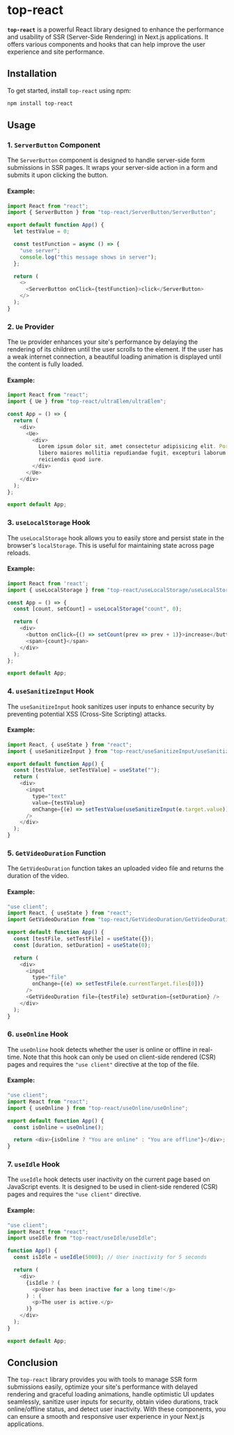 
# top-react

**`top-react`** is a powerful React library designed to enhance the performance and usability of SSR (Server-Side Rendering) in Next.js applications. It offers various components and hooks that can help improve the user experience and site performance.

## Installation

To get started, install `top-react` using npm:

```bash
npm install top-react
```

## Usage

### 1. `ServerButton` Component

The `ServerButton` component is designed to handle server-side form submissions in SSR pages. It wraps your server-side action in a form and submits it upon clicking the button.

#### Example:

```javascript
import React from "react";
import { ServerButton } from "top-react/ServerButton/ServerButton";

export default function App() {
  let testValue = 0;

  const testFunction = async () => {
    "use server";
    console.log("this message shows in server");
  };

  return (
    <>
      <ServerButton onClick={testFunction}>click</ServerButton>
    </>
  );
}
```

### 2. `Ue` Provider

The `Ue` provider enhances your site's performance by delaying the rendering of its children until the user scrolls to the element. If the user has a weak internet connection, a beautiful loading animation is displayed until the content is fully loaded.

#### Example:

```javascript
import React from "react";
import { Ue } from "top-react/ultraElem/ultraElem";

const App = () => {
  return (
    <div>
      <Ue>
        <div>
          Lorem ipsum dolor sit, amet consectetur adipisicing elit. Porro ipsam
          libero maiores mollitia repudiandae fugit, excepturi laborum
          reiciendis quod iure.
        </div>
      </Ue>
    </div>
  );
};

export default App;
```

### 3. `useLocalStorage` Hook

The `useLocalStorage` hook allows you to easily store and persist state in the browser's `localStorage`. This is useful for maintaining state across page reloads.

#### Example:

```javascript
import React from 'react';
import { useLocalStorage } from "top-react/useLocalStorage/useLocalStorage";

const App = () => {
  const [count, setCount] = useLocalStorage("count", 0);

  return (
    <div>
      <button onClick={() => setCount(prev => prev + 1)}>increase</button>
      <span>{count}</span>
    </div>
  );
};

export default App;
```

### 4. `useSanitizeInput` Hook

The `useSanitizeInput` hook sanitizes user inputs to enhance security by preventing potential XSS (Cross-Site Scripting) attacks.

#### Example:

```javascript
import React, { useState } from "react";
import { useSanitizeInput } from "top-react/useSanitizeInput/useSanitizeInput";

export default function App() {
  const [testValue, setTestValue] = useState("");
  return (
    <div>
      <input
        type="text"
        value={testValue}
        onChange={(e) => setTestValue(useSanitizeInput(e.target.value))}
      />
    </div>
  );
}
```

### 5. `GetVideoDuration` Function

The `GetVideoDuration` function takes an uploaded video file and returns the duration of the video.

#### Example:

```javascript
"use client";
import React, { useState } from "react";
import GetVideoDuration from "top-react/GetVideoDuration/GetVideoDuration";

export default function App() {
  const [testFile, setTestFile] = useState({});
  const [duration, setDuration] = useState(0);

  return (
    <div>
      <input
        type="file"
        onChange={(e) => setTestFile(e.currentTarget.files[0])}
      />
      <GetVideoDuration file={testFile} setDuration={setDuration} />
    </div>
  );
}
```

### 6. `useOnline` Hook

The `useOnline` hook detects whether the user is online or offline in real-time. Note that this hook can only be used on client-side rendered (CSR) pages and requires the `"use client"` directive at the top of the file.

#### Example:

```javascript
"use client";
import React from "react";
import { useOnline } from "top-react/useOnline/useOnline";

export default function App() {
  const isOnline = useOnline();

  return <div>{isOnline ? "You are online" : "You are offline"}</div>;
}
```

### 7. `useIdle` Hook

The `useIdle` hook detects user inactivity on the current page based on JavaScript events. It is designed to be used in client-side rendered (CSR) pages and requires the `"use client"` directive.

#### Example:

```javascript
"use client";
import React from "react";
import useIdle from "top-react/useIdle/useIdle";

function App() {
  const isIdle = useIdle(5000); // User inactivity for 5 seconds

  return (
    <div>
      {isIdle ? (
        <p>User has been inactive for a long time!</p>
      ) : (
        <p>The user is active.</p>
      )}
    </div>
  );
}

export default App;
```

## Conclusion

The `top-react` library provides you with tools to manage SSR form submissions easily, optimize your site's performance with delayed rendering and graceful loading animations, handle optimistic UI updates seamlessly, sanitize user inputs for security, obtain video durations, track online/offline status, and detect user inactivity. With these components, you can ensure a smooth and responsive user experience in your Next.js applications.
